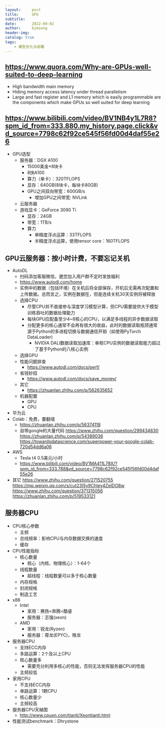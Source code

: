 ```yaml
---
layout:     post
title:      GPU
subtitle:   
date:       2022-09-02
author:     bjmsong
header-img: 
catalog: true
tags:
    - 模型优化与部署
---
```

## https://www.quora.com/Why-are-GPUs-well-suited-to-deep-learning
- High bandwidth main memory
- Hiding memory access latency under thread parallelism
- Large and fast register and L1 memory which is easily programmable are the components which make GPUs so well suited for deep learning

## https://www.bilibili.com/video/BV1NB4y1L7R8?spm_id_from=333.880.my_history.page.click&vd_source=7798c62f92ce545f56fd00d4daf55e26
- GPU选型
    + 服务器：DGX A100
        * 15000美金\*8块卡
        * 8快A100
        * 算力（单卡）：320TFLOPS
        * 显存：640GB(8块卡，每块卡80GB)
        * GPU之间双向带宽：600GB/s
            - 增加GPU之间带宽: NVLink 
    + 云服务器
    + 游戏显卡：GeForce 3090 Ti
        * 显存：24GB
        * 带宽：1TB/s
        * 算力
            - 单精度浮点运算：33TFLOPS
            - 半精度浮点运算，使用tensor core：160TFLOPS


## GPU云服务器：按小时计费，不要忘记关机
- AutoDL
    + 扫码添加客服微信，邀您加入用户群不定时发放福利
    - https://www.autodl.com/home
    - 实例中的数据（包括环境）在关机后将全部保存，开机后无需再次配置和上传数据。总而言之，实例在数据在，但是连续关机30天实例将被释放
    - 选择CPU
        + 尽管CPU并不直接参与深度学习模型计算，但CPU需要提供大于模型训练吞吐的数据处理能力
        + 每块GPU应配备至少4~8核心的CPU，以满足多线程的异步数据读取
        + 分配更多的核心通常不会再有很大的收益，此时的数据读取瓶颈通常源于Python的多进程切换与数据通信开销（如使用PyTorch DataLoader)
            * NVIDIA DALI数据读取加速库：单核CPU实例的数据读取能力超过了基于Python的八核心实例
    - 选择GPU
    - 性能问题排查
        + https://www.autodl.com/docs/perf/
    - 省钱妙招
        + https://www.autodl.com/docs/save_money/
    - 其它
        + https://zhuanlan.zhihu.com/p/562635652
    - 机器配置
        + GPU
        + CPU
- 华为云
- Colab：免费，要翻墙
    + https://zhuanlan.zhihu.com/p/56374118
    + 自带google的大量代码 
    https://www.zhihu.com/question/299434830
    https://zhuanlan.zhihu.com/p/54389036
    https://towardsdatascience.com/superpower-your-google-colab-720d54dd6a06
- AWS
    + Tesla t4 0.5美元/小时
    + https://www.bilibili.com/video/BV1MA411L78X/?spm_id_from=333.788&vd_source=7798c62f92ce545f56fd00d4daf55e26
- 其它
https://www.zhihu.com/question/271520755
https://mp.weixin.qq.com/s/cut23I5y9ChIey4ZeIDO8w
https://www.zhihu.com/question/371315056
https://zhuanlan.zhihu.com/p/519533121


## 服务器CPU
- CPU核心参数
    + 主频
    + 总线频率：影响CPU与内存数据交换的速度
    + 缓存
- CPU性能指标
    + 核心数量
        * 核心（内核、物理核心）：1-64个
    + 线程数量
        * 超线程：线程数量可以多于核心数量
    + 内存规格
    + 封闭规格
    + 制造工艺
- x86
    + Intel
        * 家用：赛扬<奔腾<酷睿
        * 服务器：志强(xeon)
    + AMD
        * 家用：锐龙(Ryzen)
        * 服务器：霄龙(EPYC)，皓龙
- 服务器CPU
    + 支持ECC内存
    + 多路运算：2个及以上CPU
    + 核心数量多
        * 需要充分利用多核心的性能，否则无法发挥服务器CPU的性能
    + 主频较低
- 家用CPU
    + 不支持ECC内存
    + 单路运算：1颗CPU
    + 核心数量少
    + 主频较高
- 服务器CPU天梯图
    + http://www.cpuxn.com/tianti/Xeontianti.html
- 性能测试benchmark：Dhrystone